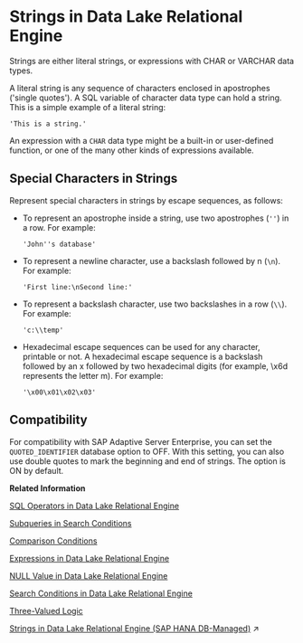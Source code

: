 <!-- loioa4ed4ede84f21015a8499167b3f9d18a -->

# Strings in Data Lake Relational Engine

Strings are either literal strings, or expressions with CHAR or VARCHAR data types.



A literal string is any sequence of characters enclosed in apostrophes \('single quotes'\). A SQL variable of character data type can hold a string. This is a simple example of a literal string:

```
'This is a string.'
```

An expression with a `CHAR` data type might be a built-in or user-defined function, or one of the many other kinds of expressions available.



<a name="loioa4ed4ede84f21015a8499167b3f9d18a__strings_section2"/>

## Special Characters in Strings

Represent special characters in strings by escape sequences, as follows:

-   To represent an apostrophe inside a string, use two apostrophes \(`''`\) in a row. For example:

    ```
    'John''s database'
    ```

-   To represent a newline character, use a backslash followed by n \(`\n`\). For example:

    ```
    'First line:\nSecond line:'
    ```

-   To represent a backslash character, use two backslashes in a row \(`\\`\). For example:

    ```
    'c:\\temp'
    ```

-   Hexadecimal escape sequences can be used for any character, printable or not. A hexadecimal escape sequence is a backslash followed by an x followed by two hexadecimal digits \(for example, \\x6d represents the letter m\). For example:

    ```
    '\x00\x01\x02\x03'
    ```




<a name="loioa4ed4ede84f21015a8499167b3f9d18a__strings_section3"/>

## Compatibility

For compatibility with SAP Adaptive Server Enterprise, you can set the `QUOTED_IDENTIFIER` database option to OFF. With this setting, you can also use double quotes to mark the beginning and end of strings. The option is ON by default.

**Related Information**  


[SQL Operators in Data Lake Relational Engine](sql-operators-in-data-lake-relational-engine-a4f0a69.md "These topics describe the arithmetic, string, and bitwise operators available in data lake Relational Engine.")

[Subqueries in Search Conditions](subqueries-in-search-conditions-a4fb435.md "A subquery is a SELECT statement enclosed in parentheses. Such a SELECT statement must contain one and only one select list item.")

[Comparison Conditions](comparison-conditions-a4fabf2.md "Comparison conditions in search conditions use a comparison operator.")

[Expressions in Data Lake Relational Engine](expressions-in-data-lake-relational-engine-a4ee102.md "Expressions are formed from different kinds of elements, such as constants, column names, SQL operators, and subqueries.")

[NULL Value in Data Lake Relational Engine](null-value-in-data-lake-relational-engine-a5107a2.md "Use NULL to specify a value that is unknown, missing, or not applicable.")

[Search Conditions in Data Lake Relational Engine](search-conditions-in-data-lake-relational-engine-a4fa3d9.md "Conditions are used to choose a subset of the rows from a table, or in a control statement such as an IF statement to determine control of flow.")

[Three-Valued Logic](three-valued-logic-a501bc6.md "The AND, OR, NOT, and IS logical operators of SQL work in three-valued logic.")

[Strings in Data Lake Relational Engine (SAP HANA DB-Managed)](https://help.sap.com/viewer/a898e08b84f21015969fa437e89860c8/2023_4_QRC/en-US/b5f28c46b0ba4ba1915249c2ad0cf44a.html "Strings are either literal strings, or expressions with CHAR or VARCHAR data types.") :arrow_upper_right:

